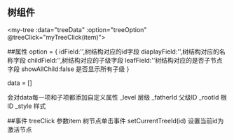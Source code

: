 ## 树组件
<my-tree :data="treeData" :option="treeOption" @treeClick="myTreeClick(item)"></my-tree>

##属性 
option = {
    idField:'',树结构对应的id字段
    diaplayField:'',树结构对应的名称字段
    childField:'',树结构对应的子级字段
    leafField:''树结构对应的是否子节点字段
    showAllChild:false 是否显示所有子级
}

data = []

会对data每一项和子项都添加自定义属性
_level 层级
_fatherId 父级ID
_rootId 根ID
_style 样式

##事件
treeClick 参数item 树节点单击事件
setCurrentTreeId(id) 设置当前id为激活节点